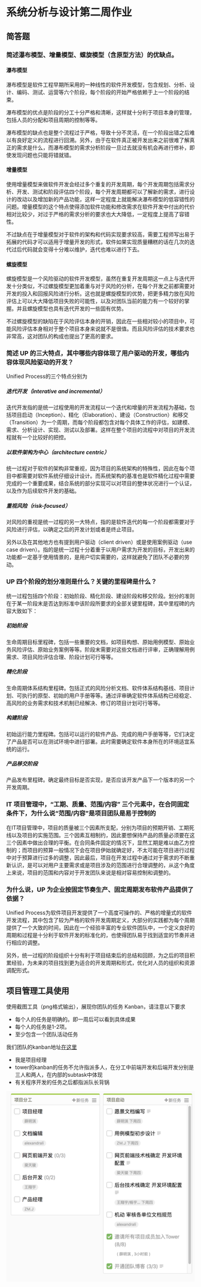 # 系统分析与设计第二周作业

## 简答题

###  简述瀑布模型、增量模型、螺旋模型（含原型方法）的优缺点。

#### 瀑布模型

瀑布模型是软件工程早期所采用的一种线性的软件开发模型，包含规划、分析、设计、编码、测试、运营等六个阶段，每个阶段的开始严格依赖于上一个阶段的结束。

瀑布模型的优点是阶段的分工十分严格和清晰，这样就十分利于项目本身的管理，包括人员的分配和项目周期的控制等等。

瀑布模型的缺点也是整个流程过于严格，导致十分不灵活，在一个阶段出错之后难以有良好定义的流程进行回溯。另外，由于在软件真正被开发出来之前很难了解真正的需求是什么，而瀑布模型的需求分析阶段一旦过去就没有机会再进行修补，即使发现问题也只能将错就错。

#### 增量模型

使用增量模型来做软件开发会经过多个重复的开发周期，每个开发周期包括需求分析、开发、测试和阶段评估四个阶段，每个开发周期都可以了解新的需求，进行设计的改动以及增加新的产品功能，这样一定程度上就能解决瀑布模型的低容错性的问题。增量模型的这个特点使得添加软件功能和修改需求在软件开发中付出的代价相对比较少，对过于严格的需求分析的要求也大大降低，一定程度上提高了容错性。

不过缺点在于增量模型对于软件的架构和代码实现要求较高，需要工程师写出易于拓展的代码才可以适用于增量开发的形式，软件如果实现质量糟糕的话在几次的迭代过后代码就会变得十分难以维护，迭代也难以进行下去。

#### 螺旋模型

螺旋模型是一个风险驱动的软件开发模型，虽然在重复开发周期这一点上与迭代开发十分类似，不过螺旋模型更加着重与对于风险的分析，在每个开发之前都需要对开发的投入和回报风险进行分析。这也就是螺旋模型的优势，把更多精力放在风险评估上可以大大降低项目失败的可能性，以及对团队当前的能力有一个较好的掌握。并且螺旋模型也具有迭代开发的一些固有优势。

不过螺旋模型的缺陷在于风险评估本身的开销，因此在一些相对较小的项目中，可能风险评估本身相对于整个项目本身来说就不是很值。而且风险评估的技术要求也非常高，这对团队的构成也提出了更高的要求。

###  简述 UP 的三大特点，其中哪些内容体现了用户驱动的开发，哪些内容体现风险驱动的开发？

Unified Process的三个特点分别为

##### 迭代开发（interative and incremental）

迭代开发指的是统一过程使用的开发流程以一个迭代和增量的开发流程为基础，包括项目启动（Inception）、精化（Elaboration）、建设（Construction）和移交（Transition）为一个周期，而每个阶段都包含对每个具体工作的评估，如建模、需求、分析设计、实现、测试以及部署。这样在整个项目的流程中对项目的开发流程就有一个比较好的把控。

##### 以软件架构为中心（architecture centric）

统一过程对于软件的架构非常重视，因为项目的系统架构的特殊性，因此在每个项目中都需要对软件系统仔细设计设计。而系统架构的基准也是软件精化过程中需要完成的一个重要成果，结合系统的部分实现可以对项目的整体状况进行一个认证，以及作为后续软件开发的基础。

##### 重视风险（risk-focused）

对风险的重视是统一过程的另一大特点，指的是软件迭代的每一个阶段都需要对于风险进行评估，以确定之后的开发计划或者是终止项目。

另外以及在其他地方也有提到用户驱动（client driven）或是使用案例驱动（use case driven）。指的是统一过程十分着重于以用户需求为开发的目标，开发出来的功能都一定基于使用情景的，是用户切实需要的，这样就避免了团队不必要的劳动。

###  UP 四个阶段的划分准则是什么？关键的里程碑是什么？

统一过程包括四个阶段：初始阶段、精化阶段、建设阶段和移交阶段。划分的准则在于某一阶段末是否达到标准中该阶段所要求的全部关键里程碑，其中里程碑的内容大致如下：

##### 初始阶段

生命周期目标里程碑，包括一些重要的文档，如项目构想、原始用例模型、原始业务风险评估、原始业务案例等等。阶段末需要对这些文档进行评审，正确理解用例需求、项目风险评估合理、阶段计划可行等等。

##### 精化阶段

生命周期体系结构里程碑。包括正式的风险分析文档、软件体系结构基线、项目计划、可执行的原型、初始的用户手册等等。通过评审确定软件体系结构已经稳定、高风险的业务需求和技术机制已经解决、修订的项目计划可行等等。

##### 构建阶段

初始运行能力里程碑。包括可以运行的软件产品、完成的用户手册等等，它们决定了产品是否可以在测试环境中进行部署。此时需要确定软件本身所在的环境适宜系统的运行。

##### 产品移交阶段

产品发布里程碑。确定最终目标是否实现，是否应该开发产品下一个版本的另一个开发周期。

###  IT 项目管理中，“工期、质量、范围/内容” 三个元素中，在合同固定条件下，为什么说“范围/内容”是项目团队是易于控制的

在IT项目管理中，项目的质量被三个因素所支配，分别为项目的预期开销、工期死线以及项目的实施范围。三个因素互相制约，因此要想保持产品的质量必须要在这三个因素中做出合理的平衡。在合同条件固定的情况下，显然工期是难以由乙方控制的；而项目的预算一般情况下会在项目伊始就确定好，不太可能在项目进行过程中对于预算进行过多的调整，因此最后，项目在开发过程中通过对于需求的不断重新认识，是可以对用户主要需求或是项目涉及的范围进行合理调整的，从这个角度上来说，项目的范围和内容对于开发团队来说是相对容易控制和调整的。

###  为什么说，UP 为企业按固定节奏生产、固定周期发布软件产品提供了依据？

Unified Process为软件项目开发提供了一个高度可操作的、严格的增量式的软件开发流程，其中包含了较为严格的软件开发周期定义，大部分的实践都为每个周期提供了一个大致的时间，因此在一个经验丰富的专业软件团队中，一个定义良好的周期和过程是十分利于软件开发的标准化的，也使得团队易于找到适宜的节奏并进行相应的调整。

另外，统一过程的阶段组织十分有利于项目结束后的总结和回顾，为之后的项目积累经验，为未来的项目找到更为适合的开发周期和形式，优化对人员的组织和资源调配形式。

## 项目管理工具使用

使用截图工具（png格式输出），展现你团队的任务 Kanban，请注意以下要求

- 每个人的任务是明确的。即一周后可以看到具体成果
- 每个人的任务是1-2项。
- 至少包含一个团队活动任务

我们团队的kanban地址[在这里](https://tower.im/projects/bb6d7eb9fc464d3394a8d2d2090db613/)

- 我是项目经理
- tower的kanban的任务不允许指派多人，在分工中前端开发和后端开发分别是三人和两人，在内部的subtask中体现
- 有关程序开发的任务之后都指派队长背锅

![kanban](./images/kanban.png)
